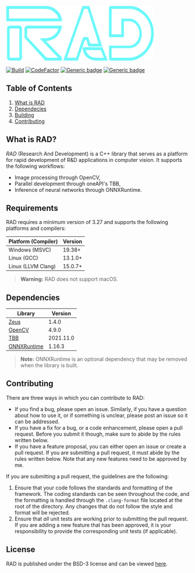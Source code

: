 <a id="top"></a>
![RAD logo](data/logo/logo-transparent.png)

[![Build](https://github.com/marovira/rad/actions/workflows/build.yml/badge.svg)](https://github.com/marovira/rad/actions/workflows/build.yml)
[![CodeFactor](https://www.codefactor.io/repository/github/marovira/rad/badge)](https://www.codefactor.io/repository/github/marovira/rad)
[![Generic badge](https://img.shields.io/badge/license-BSD--3--Clause-green)](https://opensource.org/license/bsd-3-clause)
[![Generic badge](https://img.shields.io/badge/c%2B%2B-20-blue)](https://en.cppreference.com/w/cpp/20)

## Table of Contents

1. [What is RAD](#what-is-rad)
2. [Dependecies](#dependencies)
3. [Building](BUILDING.md)
4. [Contributing](#contributing)

## What is RAD?

*RAD* (Research And Development) is a C++ library that serves as a platform for rapid
development of R&D applications in computer vision. It supports the following workflows:

* Image processing through OpenCV,
* Parallel development through oneAPI's TBB,
* Inference of neural networks through ONNXRuntime.

## Requirements

RAD requires a minimum version of 3.27 and supports the following platforms and compilers:

| Platform (Compiler) | Version |
|---------------------|---------|
| Windows (MSVC) | 19.38+ |
| Linux (GCC) | 13.1.0+ |
| Linux (LLVM Clang) | 15.0.7+ |

> **Warning:** RAD does not support macOS.

## Dependencies

| Library | Version |
|---------------------|---------|
| [Zeus](https://github.com/marovira/zeus) | 1.4.0 |
| [OpenCV](https://github.com/opencv/opencv) |4.9.0 |
| [TBB](https://github.com/oneapi-src/oneTBB) |2021.11.0 |
| [ONNXRuntime](https://github.com/microsoft/onnxruntime) | 1.16.3 |

> **Note:** ONNXRuntime is an optional dependency that may be removed when the library is
> built.

## Contributing

There are three ways in which you can contribute to RAD:

* If you find a bug, please open an issue. Similarly, if you have a question
  about how to use it, or if something is unclear, please post an issue so it
  can be addressed.
* If you have a fix for a bug, or a code enhancement, please open a pull
  request. Before you submit it though, make sure to abide by the rules written
  below.
* If you have a feature proposal, you can either open an issue or create a pull
  request. If you are submitting a pull request, it must abide by the rules
  written below. Note that any new features need to be approved by me.

If you are submitting a pull request, the guidelines are the following:

1. Ensure that your code follows the standards and formatting of the framework.
   The coding standards can be seen throughout the code, and the formatting is
   handled through the `.clang-format` file located at the root of the
   directory. Any changes that do not follow the style and format will be
   rejected.
2. Ensure that *all* unit tests are working prior to submitting the pull
   request. If you are adding a new feature that has been approved, it is your
   responsibility to provide the corresponding unit tests (if applicable).

## License

RAD is published under the BSD-3 license and can be viewed
[here](https://github.com/marovira/rad/blob/master/LICENSE).
